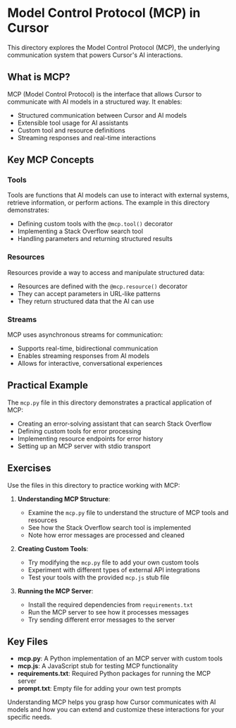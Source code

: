# Model Control Protocol (MCP) in Cursor

This directory explores the Model Control Protocol (MCP), the underlying communication system that powers Cursor's AI interactions.

## What is MCP?

MCP (Model Control Protocol) is the interface that allows Cursor to communicate with AI models in a structured way. It enables:

- Structured communication between Cursor and AI models
- Extensible tool usage for AI assistants
- Custom tool and resource definitions
- Streaming responses and real-time interactions

## Key MCP Concepts

### Tools

Tools are functions that AI models can use to interact with external systems, retrieve information, or perform actions. The example in this directory demonstrates:

- Defining custom tools with the `@mcp.tool()` decorator
- Implementing a Stack Overflow search tool
- Handling parameters and returning structured results

### Resources

Resources provide a way to access and manipulate structured data:

- Resources are defined with the `@mcp.resource()` decorator
- They can accept parameters in URL-like patterns
- They return structured data that the AI can use

### Streams

MCP uses asynchronous streams for communication:

- Supports real-time, bidirectional communication
- Enables streaming responses from AI models
- Allows for interactive, conversational experiences

## Practical Example

The `mcp.py` file in this directory demonstrates a practical application of MCP:

- Creating an error-solving assistant that can search Stack Overflow
- Defining custom tools for error processing
- Implementing resource endpoints for error history
- Setting up an MCP server with stdio transport

## Exercises

Use the files in this directory to practice working with MCP:

1. **Understanding MCP Structure**:
   - Examine the `mcp.py` file to understand the structure of MCP tools and resources
   - See how the Stack Overflow search tool is implemented
   - Note how error messages are processed and cleaned

2. **Creating Custom Tools**:
   - Try modifying the `mcp.py` file to add your own custom tools
   - Experiment with different types of external API integrations
   - Test your tools with the provided `mcp.js` stub file

3. **Running the MCP Server**:
   - Install the required dependencies from `requirements.txt`
   - Run the MCP server to see how it processes messages
   - Try sending different error messages to the server

## Key Files

- **mcp.py**: A Python implementation of an MCP server with custom tools
- **mcp.js**: A JavaScript stub for testing MCP functionality
- **requirements.txt**: Required Python packages for running the MCP server
- **prompt.txt**: Empty file for adding your own test prompts

Understanding MCP helps you grasp how Cursor communicates with AI models and how you can extend and customize these interactions for your specific needs. 